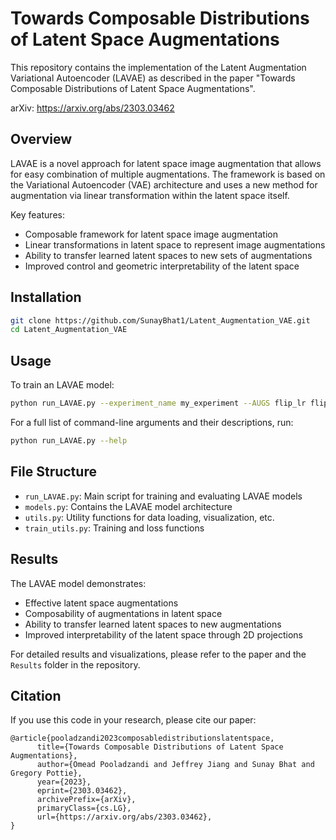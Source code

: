 # Towards Composable Distributions of Latent Space Augmentations

This repository contains the implementation of the Latent Augmentation Variational Autoencoder (LAVAE) as described in the paper "Towards Composable Distributions of Latent Space Augmentations".

arXiv: https://arxiv.org/abs/2303.03462

## Overview

LAVAE is a novel approach for latent space image augmentation that allows for easy combination of multiple augmentations. The framework is based on the Variational Autoencoder (VAE) architecture and uses a new method for augmentation via linear transformation within the latent space itself.

Key features:
- Composable framework for latent space image augmentation
- Linear transformations in latent space to represent image augmentations
- Ability to transfer learned latent spaces to new sets of augmentations
- Improved control and geometric interpretability of the latent space

## Installation

```bash
git clone https://github.com/SunayBhat1/Latent_Augmentation_VAE.git
cd Latent_Augmentation_VAE
```
## Usage

To train an LAVAE model:
```bash
python run_LAVAE.py --experiment_name my_experiment --AUGS flip_lr flip_ud --AUGS_TRANSFER shear_x canny_edge
```

For a full list of command-line arguments and their descriptions, run:

```bash
python run_LAVAE.py --help
```

## File Structure

- `run_LAVAE.py`: Main script for training and evaluating LAVAE models
- `models.py`: Contains the LAVAE model architecture
- `utils.py`: Utility functions for data loading, visualization, etc.
- `train_utils.py`: Training and loss functions

## Results

The LAVAE model demonstrates:
- Effective latent space augmentations
- Composability of augmentations in latent space
- Ability to transfer learned latent spaces to new augmentations
- Improved interpretability of the latent space through 2D projections

For detailed results and visualizations, please refer to the paper and the `Results` folder in the repository.

## Citation

If you use this code in your research, please cite our paper:

```
@article{pooladzandi2023composabledistributionslatentspace,
      title={Towards Composable Distributions of Latent Space Augmentations}, 
      author={Omead Pooladzandi and Jeffrey Jiang and Sunay Bhat and Gregory Pottie},
      year={2023},
      eprint={2303.03462},
      archivePrefix={arXiv},
      primaryClass={cs.LG},
      url={https://arxiv.org/abs/2303.03462}, 
}
```
